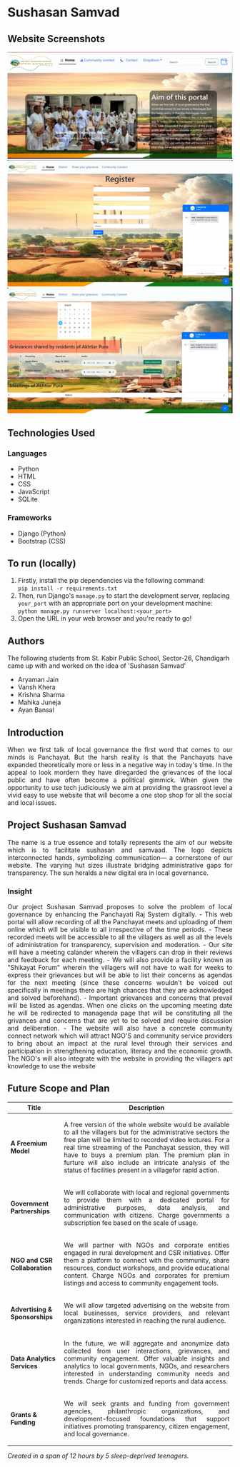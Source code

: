 # Sushasan Samvad
## Website Screenshots
![Website screenshot](static/GitHub%20Screenshots/Screenshot.jpg)
![Website screenshot](static/Github%20Screenshots/Screenshot%201.jpg)
![Website screenshot](static/GitHub%20Screenshots/Screenshot%202.jpg)
## Technologies Used
### Languages
 - Python
 - HTML
 - CSS
 - JavaScript  
 - SQLite
### Frameworks
 - Django (Python)
 - Bootstrap (CSS)

## To run (locally)
1. Firstly, install the pip dependencies via the following command:  
    ```pip install -r requirements.txt```
2. Then, run Django's `manage.py` to start the development server, replacing `your_port` with an appropriate port on your development machine:   
    ```python manage.py runserver localhost:<your_port>```
3. Open the URL in your web browser and you're ready to go!

## Authors
The following students from St. Kabir Public School, Sector-26, Chandigarh came up with and worked on the idea of 'Sushasan Samvad'
 - Aryaman Jain
 - Vansh Khera
 - Krishna Sharma
 - Mahika Juneja
 - Ayan Bansal

## Introduction
<p align="justify">
When we first talk of local governance the first word that comes to our minds is Panchayat. But the harsh reality is that the Panchayats have expanded theoretically more or less in a negative way in today's time. In the appeal to look mordern they have diregarded the grievances of the local public and have often become a political gimmick. When given the opportunity to use tech judiciously we aim at providing the grassroot level a vivid easy to use website that will become a one stop shop for all the social and local issues. 
</p>

## Project Sushasan Samvad
<p align="justify">
The name is a true essence and totally represents the aim of our website which is to facilitate sushasan and samvaad. The logo depicts interconnected hands, symbolizing communication— a cornerstone of our website. The varying hut sizes illustrate bridging administrative gaps for transparency. The sun heralds a new digital era in local governance. 
</p>

### Insight
<p align="justify">
Our project Sushasan Samvad proposes to solve the problem of local governance by enhancing the Panchayati Raj System digitally.
 - This web portal will allow recording of all the Panchayat meets and uploading of them online which will be visible to all irrespective of the time periods.
 - These recorded meets will be accessible to all the villagers as well as all the levels of administration for transparency, supervision and moderation.
 - Our site will have a meeting calander wherein the villagers can drop in their reviews and feedback for each meeting.
 - We will also provide a facility known as "Shikayat Forum" wherein the villagers will not have to wait for weeks to express their grievances but will be able to list their concerns as agendas for the next meeting (since these concerns wouldn't be voiced out specifically in meetings there are high chances that they are acknowledged and solved beforehand).
 - Important grievances and concerns that prevail will be listed as agendas. When one clicks on the upcoming meeting date he will be redirected to managenda page that will be constituting all the grivances and concerns that are yet to be solved and require discussion and deliberation.
 - The website will also have a concrete community connect network which will attract NGO'S and community service providers to bring about an impact at the rural level through their services and participation in strengthening education, literacy and the economic growth. The NGO's will also integrate with the website in providing the villagers apt knowledge to use the website
</p>

## Future Scope and Plan
| Title                          | Description                                                                                                                                                                                                                                                                                                                                                                                                                       |
|--------------------------------|-----------------------------------------------------------------------------------------------------------------------------------------------------------------------------------------------------------------------------------------------------------------------------------------------------------------------------------------------------------------------------------------------------------------------------------|
| **A Freemium Model**           | <p align="justify">A free version of the whole website would be available to all the villagers but for the administrative sectors the free plan will be limited to recorded video lectures. For a real time streaming of the Panchayat session, they will have to buys a premium plan. The premium plan in furture will also include an intricate analysis of the status of facilities present in a villagefor rapid action. </p> |
| **Government Partnerships**    | <p align="justify">We will collaborate with local and regional governments to provide them with a dedicated portal for administrative purposes, data analysis, and communication with citizens. Charge governments a subscription fee based on the scale of usage.</p>                                                                                                                                                            |
| **NGO and CSR Collaboration**  | <p align="justify">We will partner with NGOs and corporate entities engaged in rural development and CSR initiatives. Offer them a platform to connect with the community, share resources, conduct workshops, and provide educational content. Charge NGOs and corporates for premium listings and access to community engagement tools.</p>                                                                                     |
| **Advertising & Sponsorships** | <p align="justify">We will allow targeted advertising on the website from local businesses, service providers, and relevant organizations interested in reaching the rural audience.</p>                                                                                                                                                                                                                                          |
| **Data Analytics Services**    | <p align="justify">In the future, we will aggregate and anonymize data collected from user interactions, grievances, and community engagement. Offer valuable insights and analytics to local governments, NGOs, and researchers interested in understanding community needs and trends. Charge for customized reports and data access.</p>                                                                                       |
| **Grants & Funding**           | <p align="justify">We will seek grants and funding from government agencies, philanthropic organizations, and development-focused foundations that support initiatives promoting transparency, citizen engagement, and local governance.</p>                                                                                                                                                                                      |

*Created in a span of 12 hours by 5 sleep-deprived teenagers.*